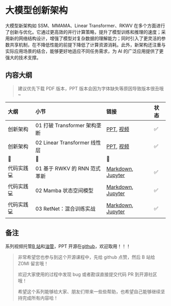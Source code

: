 <!--Copyright © ZOMI 适用于[License](https://github.com/Infrasys-AI/AIInfra)版权许可-->

# 大模型创新架构

大模型新架构如 SSM、MMAMA、Linear Transformer、RKWV 在多个方面进行了创新与优化。它通过更高效的并行计算策略，提升了模型训练和推理的速度；采用新的网络结构设计，增强了模型对复杂数据的理解能力；同时引入了更灵活的参数共享机制，在不降低性能的前提下降低了计算资源消耗。此外，新架构还注重与实际应用场景的结合，能够更好地适应不同任务需求，为 AI 的广泛应用提供了更强大的技术支撑。

## 内容大纲

> 建议优先下载 PDF 版本，PPT 版本会因为字体缺失等原因导致版本很丑哦~

| 大纲 | 小节 | 链接 | 状态 |
|:--- |:---- |:-------------------- |:---- |
| 创新架构 | 01 打破 Transformer 架构垄断 | [PPT](./01NewArch.pdf), [视频](https://www.bilibili.com/video/BV12EtRe4Ech/) | :white_check_mark: |
| 创新架构 | 02 Linear Transformer 线性层 | [PPT](./02LinearAtt.pdf), [视频](https://www.bilibili.com/video/BV1V7s9etEmQ) | :white_check_mark: |
|:sparkling_heart:|:star2:|:sparkling_heart:| |
| 代码实践 :computer: | 01 基于 RWKV 的 RNN 范式革新 | [Markdown](./Practice01RWKV.md), [Jupyter](./notebook/Practice01RWKV.ipynb) | :white_check_mark: |
| 代码实践 :computer: | 02 Mamba 状态空间模型 | [Markdown](./Practice02Mamba.md), [Jupyter](./notebook/Practice02Mamba.ipynb) | :white_check_mark: |
| 代码实践 :computer: | 03 RetNet：混合训练实战 | [Markdown](./Practice03RetNet.md), [Jupyter](./notebook/Practice03RetNet.ipynb) | :white_check_mark: |

## 备注

系列视频托管[B 站](https://space.bilibili.com/517221395)和[油管](https://www.youtube.com/@ZOMI666/playlists)，PPT 开源在[github](https://github.com/Infrasys-AI/AIInfra)，欢迎取用！！！

> 非常希望您也参与到这个开源课程中，先给 github 点赞，然后 B 站给 ZOMI 留言哦！
>
> 欢迎大家使用的过程中发现 bug 或者勘误直接提交代码 PR 到开源社区哦！
>
> 希望这个系列能够给大家、朋友们带来一些些帮助，也希望自己能够继续坚持完成所有内容哈！
